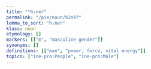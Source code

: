 ```yaml
---
title: "*h₂nḗr"
permalink: "/pie/noun/h2nḗr"
lemma_to_sort: "h₂ner"
klass: noun
etymology: []
markers: [["m", "masculine gender"]]
synonyms: []
definitions: [["man", "power, force, vital energy"]]
topics: ["ine-pro:People", "ine-pro:Male"]
---
```

